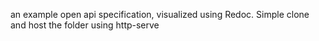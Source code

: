 an example open api specification, visualized using Redoc. Simple clone and host the folder using http-serve

